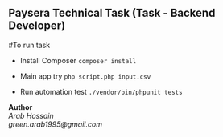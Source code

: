 ## Paysera Technical Task (Task - Backend Developer)

#To run task

* Install Composer `composer install`
  
* Main app try `php script.php input.csv`

* Run automation test `./vendor/bin/phpunit tests`


**Author** <br>
_Arab Hossain_<br>
_green.arab1995@gmail.com_

